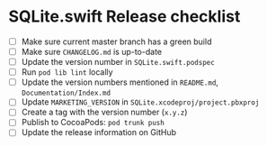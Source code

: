 # SQLite.swift Release checklist

* [ ] Make sure current master branch has a green build
* [ ] Make sure `CHANGELOG.md` is up-to-date
* [ ] Update the version number in `SQLite.swift.podspec`
* [ ] Run `pod lib lint` locally
* [ ] Update the version numbers mentioned in `README.md`, `Documentation/Index.md`
* [ ] Update `MARKETING_VERSION` in `SQLite.xcodeproj/project.pbxproj`
* [ ] Create a tag with the version number (`x.y.z`)
* [ ] Publish to CocoaPods: `pod trunk push`
* [ ] Update the release information on GitHub

